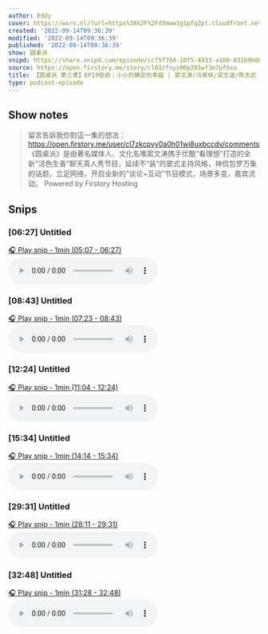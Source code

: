 ```yaml
---
author: Eddy
cover: https://wsrv.nl/?url=https%3A%2F%2Fd3mww1g1pfq2pt.cloudfront.net%2FAvatar%2Fcl7zkcpvy0a0h01wi8uxbccdv%2F1666234585141.jpg&w=200&h=200
created: '2022-09-14T09:36:39'
modified: '2022-09-14T09:36:39'
published: '2022-09-14T09:36:39'
show: 圆桌派
snipd: https://share.snipd.com/episode/ccf5f704-10f5-4933-a180-831b9bd65949
source: https://open.firstory.me/story/cl81rfnys00p201wf3m7pfbsu
title: 【圆桌派 第三季】EP19低欲：小小的确定的幸福 | 窦文涛/马家辉/梁文道/陈志武 | 优酷纪实 YOUKU DOCUMENTARY
type: podcast-episode
---
```



## Show notes
> 留言告訴我你對這一集的想法：  https://open.firstory.me/user/cl7zkcpvy0a0h01wi8uxbccdv/comments   《圆桌派》是由著名媒体人、文化名嘴窦文涛携手优酷“看理想”打造的全新“活色生香”聊天真人秀节目，延续不“装”的窦式主持风格，神侃包罗万象的话题，立足网络，开启全新的“谈论+互动”节目模式，场景多变，嘉宾流动。
> Powered by  Firstory Hosting

## Snips
### [06:27] Untitled
[🎧 Play snip - 1min️ (05:07 - 06:27)](https://share.snipd.com/snip/63e5bf76-882a-4d91-8320-58d28c439aac)
<audio controls> <source src="https://backend.endpoints.firstory-709db.cloud.goog/play.mp3?url=https%3A%2F%2Fd3mww1g1pfq2pt.cloudfront.net%2FRecord%2Fcl7zkcpvy0a0h01wi8uxbccdv%2Fcl81rfnys00p301wf8ysn2zff.mp3%3Fv%3D1663168534253#t=05:07,06:27"> </audio>
### [08:43] Untitled
[🎧 Play snip - 1min️ (07:23 - 08:43)](https://share.snipd.com/snip/655b96f6-b5ff-4f08-91e5-42291f566f2b)
<audio controls> <source src="https://backend.endpoints.firstory-709db.cloud.goog/play.mp3?url=https%3A%2F%2Fd3mww1g1pfq2pt.cloudfront.net%2FRecord%2Fcl7zkcpvy0a0h01wi8uxbccdv%2Fcl81rfnys00p301wf8ysn2zff.mp3%3Fv%3D1663168534253#t=07:23,08:43"> </audio>
### [12:24] Untitled
[🎧 Play snip - 1min️ (11:04 - 12:24)](https://share.snipd.com/snip/25f43897-7236-43ed-bf1c-0bf344462b46)
<audio controls> <source src="https://backend.endpoints.firstory-709db.cloud.goog/play.mp3?url=https%3A%2F%2Fd3mww1g1pfq2pt.cloudfront.net%2FRecord%2Fcl7zkcpvy0a0h01wi8uxbccdv%2Fcl81rfnys00p301wf8ysn2zff.mp3%3Fv%3D1663168534253#t=11:04,12:24"> </audio>
### [15:34] Untitled
[🎧 Play snip - 1min️ (14:14 - 15:34)](https://share.snipd.com/snip/a6ae239e-da04-4749-99f6-b40c7fa0c69d)
<audio controls> <source src="https://backend.endpoints.firstory-709db.cloud.goog/play.mp3?url=https%3A%2F%2Fd3mww1g1pfq2pt.cloudfront.net%2FRecord%2Fcl7zkcpvy0a0h01wi8uxbccdv%2Fcl81rfnys00p301wf8ysn2zff.mp3%3Fv%3D1663168534253#t=14:14,15:34"> </audio>
### [29:31] Untitled
[🎧 Play snip - 1min️ (28:11 - 29:31)](https://share.snipd.com/snip/08cccb38-971b-4a1b-bfe1-0a421805ce5d)
<audio controls> <source src="https://backend.endpoints.firstory-709db.cloud.goog/play.mp3?url=https%3A%2F%2Fd3mww1g1pfq2pt.cloudfront.net%2FRecord%2Fcl7zkcpvy0a0h01wi8uxbccdv%2Fcl81rfnys00p301wf8ysn2zff.mp3%3Fv%3D1663168534253#t=28:11,29:31"> </audio>
### [32:48] Untitled
[🎧 Play snip - 1min️ (31:28 - 32:48)](https://share.snipd.com/snip/74566b01-34e7-4580-8988-825d5b89fcf8)
<audio controls> <source src="https://backend.endpoints.firstory-709db.cloud.goog/play.mp3?url=https%3A%2F%2Fd3mww1g1pfq2pt.cloudfront.net%2FRecord%2Fcl7zkcpvy0a0h01wi8uxbccdv%2Fcl81rfnys00p301wf8ysn2zff.mp3%3Fv%3D1663168534253#t=31:28,32:48"> </audio>

